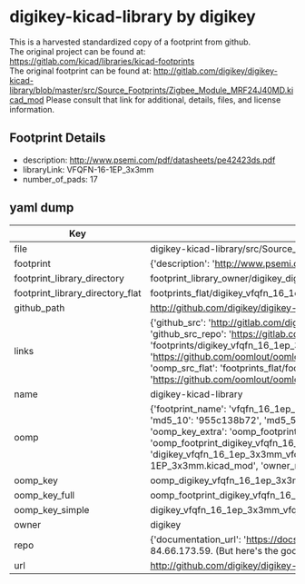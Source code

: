 # digikey-kicad-library by digikey  
This is a harvested standardized copy of a footprint from github.  
The original project can be found at:  
https://gitlab.com/kicad/libraries/kicad-footprints  
The original footprint can be found at:
http://gitlab.com/digikey/digikey-kicad-library/blob/master/src/Source_Footprints/Zigbee_Module_MRF24J40MD.kicad_mod
Please consult that link for additional, details, files, and license information.  
## Footprint Details
* description: http://www.psemi.com/pdf/datasheets/pe42423ds.pdf  
* libraryLink: VFQFN-16-1EP_3x3mm  
* number_of_pads: 17  
## yaml dump  
| Key | Value |  
| --- | --- |  
| file | digikey-kicad-library/src/Source_Footprints/VFQFN-16-1EP_3x3mm.kicad_mod |  
| footprint | {'description': 'http://www.psemi.com/pdf/datasheets/pe42423ds.pdf', 'libraryLink': 'VFQFN-16-1EP_3x3mm', 'number_of_pads': 17} |  
| footprint_library_directory | footprint_library_owner/digikey_digikey-kicad-library |  
| footprint_library_directory_flat | footprints_flat/digikey_vfqfn_16_1ep_3x3mm_vfqfn_16_1ep_3x3mm/working |  
| github_path | http://github.com/digikey/digikey-kicad-library/blob/master/src/Source_Footprints/VFQFN-16-1EP_3x3mm.kicad_mod |  
| links | {'github_src': 'http://gitlab.com/digikey/digikey-kicad-library/blob/master/src/Source_Footprints/Zigbee_Module_MRF24J40MD.kicad_mod', 'github_src_repo': 'https://gitlab.com/kicad/libraries/kicad-footprints', 'oomp_bot': 'footprints/digikey_vfqfn_16_1ep_3x3mm_vfqfn_16_1ep_3x3mm/working', 'oomp_bot_github': 'https://github.com/oomlout/oomlout_oomp_footprint_bot/tree/main/footprints/digikey_vfqfn_16_1ep_3x3mm_vfqfn_16_1ep_3x3mm/working', 'oomp_src_flat': 'footprints_flat/footprints_flat/digikey_vfqfn_16_1ep_3x3mm_vfqfn_16_1ep_3x3mm/working', 'oomp_src_flat_github': 'https://github.com/oomlout/oomlout_oomp_footprint_src/tree/main/footprints_flat/digikey_vfqfn_16_1ep_3x3mm_vfqfn_16_1ep_3x3mm/working'} |  
| name | digikey-kicad-library |  
| oomp | {'footprint_name': 'vfqfn_16_1ep_3x3mm', 'library_name': 'vfqfn_16_1ep_3x3mm_kicad_mod', 'md5': '955c138b724daebabc46f580fbd46cc1', 'md5_10': '955c138b72', 'md5_5': '955c1', 'md5_6': '955c13', 'oomp_key': 'oomp_digikey_vfqfn_16_1ep_3x3mm_vfqfn_16_1ep_3x3mm', 'oomp_key_extra': 'oomp_footprint_digikey_vfqfn_16_1ep_3x3mm_vfqfn_16_1ep_3x3mm', 'oomp_key_full': 'oomp_footprint_digikey_vfqfn_16_1ep_3x3mm_vfqfn_16_1ep_3x3mm_955c13', 'oomp_key_simple': 'digikey_vfqfn_16_1ep_3x3mm_vfqfn_16_1ep_3x3mm', 'original_filename': 'digikey-kicad-library/src/Source_Footprints/VFQFN-16-1EP_3x3mm.kicad_mod', 'owner_name': 'digikey'} |  
| oomp_key | oomp_digikey_vfqfn_16_1ep_3x3mm_vfqfn_16_1ep_3x3mm |  
| oomp_key_full | oomp_footprint_digikey_vfqfn_16_1ep_3x3mm_vfqfn_16_1ep_3x3mm |  
| oomp_key_simple | digikey_vfqfn_16_1ep_3x3mm_vfqfn_16_1ep_3x3mm |  
| owner | digikey |  
| repo | {'documentation_url': 'https://docs.github.com/rest/overview/resources-in-the-rest-api#rate-limiting', 'message': "API rate limit exceeded for 84.66.173.59. (But here's the good news: Authenticated requests get a higher rate limit. Check out the documentation for more details.)"} |  
| url | http://github.com/digikey/digikey-kicad-library |  

